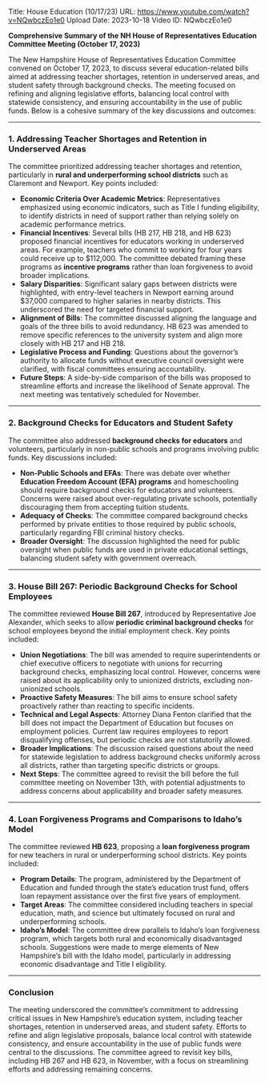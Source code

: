 Title: House Education (10/17/23)
URL: https://www.youtube.com/watch?v=NQwbczEo1e0
Upload Date: 2023-10-18
Video ID: NQwbczEo1e0

**Comprehensive Summary of the NH House of Representatives Education Committee Meeting (October 17, 2023)**

The New Hampshire House of Representatives Education Committee convened on October 17, 2023, to discuss several education-related bills aimed at addressing teacher shortages, retention in underserved areas, and student safety through background checks. The meeting focused on refining and aligning legislative efforts, balancing local control with statewide consistency, and ensuring accountability in the use of public funds. Below is a cohesive summary of the key discussions and outcomes:

---

### **1. Addressing Teacher Shortages and Retention in Underserved Areas**
The committee prioritized addressing teacher shortages and retention, particularly in **rural and underperforming school districts** such as Claremont and Newport. Key points included:  
- **Economic Criteria Over Academic Metrics**: Representatives emphasized using economic indicators, such as Title I funding eligibility, to identify districts in need of support rather than relying solely on academic performance metrics.  
- **Financial Incentives**: Several bills (HB 217, HB 218, and HB 623) proposed financial incentives for educators working in underserved areas. For example, teachers who commit to working for four years could receive up to $112,000. The committee debated framing these programs as **incentive programs** rather than loan forgiveness to avoid broader implications.  
- **Salary Disparities**: Significant salary gaps between districts were highlighted, with entry-level teachers in Newport earning around $37,000 compared to higher salaries in nearby districts. This underscored the need for targeted financial support.  
- **Alignment of Bills**: The committee discussed aligning the language and goals of the three bills to avoid redundancy. HB 623 was amended to remove specific references to the university system and align more closely with HB 217 and HB 218.  
- **Legislative Process and Funding**: Questions about the governor’s authority to allocate funds without executive council oversight were clarified, with fiscal committees ensuring accountability.  
- **Future Steps**: A side-by-side comparison of the bills was proposed to streamline efforts and increase the likelihood of Senate approval. The next meeting was tentatively scheduled for November.

---

### **2. Background Checks for Educators and Student Safety**
The committee also addressed **background checks for educators** and volunteers, particularly in non-public schools and programs involving public funds. Key discussions included:  
- **Non-Public Schools and EFAs**: There was debate over whether **Education Freedom Account (EFA) programs** and homeschooling should require background checks for educators and volunteers. Concerns were raised about over-regulating private schools, potentially discouraging them from accepting tuition students.  
- **Adequacy of Checks**: The committee compared background checks performed by private entities to those required by public schools, particularly regarding FBI criminal history checks.  
- **Broader Oversight**: The discussion highlighted the need for public oversight when public funds are used in private educational settings, balancing student safety with government overreach.  

---

### **3. House Bill 267: Periodic Background Checks for School Employees**
The committee reviewed **House Bill 267**, introduced by Representative Joe Alexander, which seeks to allow **periodic criminal background checks** for school employees beyond the initial employment check. Key points included:  
- **Union Negotiations**: The bill was amended to require superintendents or chief executive officers to negotiate with unions for recurring background checks, emphasizing local control. However, concerns were raised about its applicability only to unionized districts, excluding non-unionized schools.  
- **Proactive Safety Measures**: The bill aims to ensure school safety proactively rather than reacting to specific incidents.  
- **Technical and Legal Aspects**: Attorney Diana Fenton clarified that the bill does not impact the Department of Education but focuses on employment policies. Current law requires employees to report disqualifying offenses, but periodic checks are not statutorily allowed.  
- **Broader Implications**: The discussion raised questions about the need for statewide legislation to address background checks uniformly across all districts, rather than targeting specific districts or groups.  
- **Next Steps**: The committee agreed to revisit the bill before the full committee meeting on November 13th, with potential adjustments to address concerns about applicability and broader safety measures.

---

### **4. Loan Forgiveness Programs and Comparisons to Idaho’s Model**
The committee reviewed **HB 623**, proposing a **loan forgiveness program** for new teachers in rural or underperforming school districts. Key points included:  
- **Program Details**: The program, administered by the Department of Education and funded through the state’s education trust fund, offers loan repayment assistance over the first five years of employment.  
- **Target Areas**: The committee considered including teachers in special education, math, and science but ultimately focused on rural and underperforming schools.  
- **Idaho’s Model**: The committee drew parallels to Idaho’s loan forgiveness program, which targets both rural and economically disadvantaged schools. Suggestions were made to merge elements of New Hampshire’s bill with the Idaho model, particularly in addressing economic disadvantage and Title I eligibility.  

---

### **Conclusion**
The meeting underscored the committee’s commitment to addressing critical issues in New Hampshire’s education system, including teacher shortages, retention in underserved areas, and student safety. Efforts to refine and align legislative proposals, balance local control with statewide consistency, and ensure accountability in the use of public funds were central to the discussions. The committee agreed to revisit key bills, including HB 267 and HB 623, in November, with a focus on streamlining efforts and addressing remaining concerns.